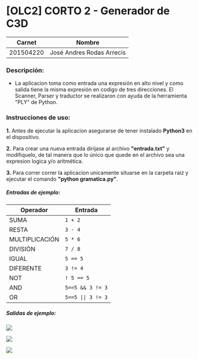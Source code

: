 # **[OLC2] CORTO 2** - Generador de C3D

| Carnet         | Nombre                      |
| --------      | --------                    | 
| 201504220     | José Andres Rodas Arrecis   |

### Descripción:
* La aplicacion toma como entrada una expresión en alto nivel y como salida tiene la misma expresión en codigo de tres direcciones.  El Scanner, Parser y traductor se realizaron con ayuda de la herramienta "PLY" de Python.

### Instrucciones de uso:

**1.**    Antes de ejecutar la aplicacion asegurarse de tener instalado **Python3** en el dispositivo.

**2.**    Para crear una nueva entrada dirijase al archivo **"entrada.txt"** y modifiquelo, de tal manera que lo único que quede en el archivo sea una expresion logica y/o aritmética.

**3.**    Para correr correr la aplicacion unicamente situarse en la carpeta raiz y ejecutar el comando **"python gramatica.py"**.

##### Entradas de ejemplo:

| Operador         | Entrada|
| --------      | --------  | 
| SUMA     |  `1 + 2`  |
| RESTA    |  `3 - 4`  |
| MULTIPLICACIÓN     |  `5 * 6`  |
| DIVISIÓN     |  `7 / 8`  |
| IGUAL     | `5 == 5`  |
| DIFERENTE     |  `3 != 4`  |
| NOT     |  `! 5 == 5`|
| AND     | `5==5 && 3 != 3`|
| OR      | `5==5 \|\| 3 != 3`|


##### Salidas de ejemplo:

![](https://i.imgur.com/6I9PIZr.png)

![](https://i.imgur.com/Gpc66N0.png)

![](https://i.imgur.com/kfYQSTJ.png)






